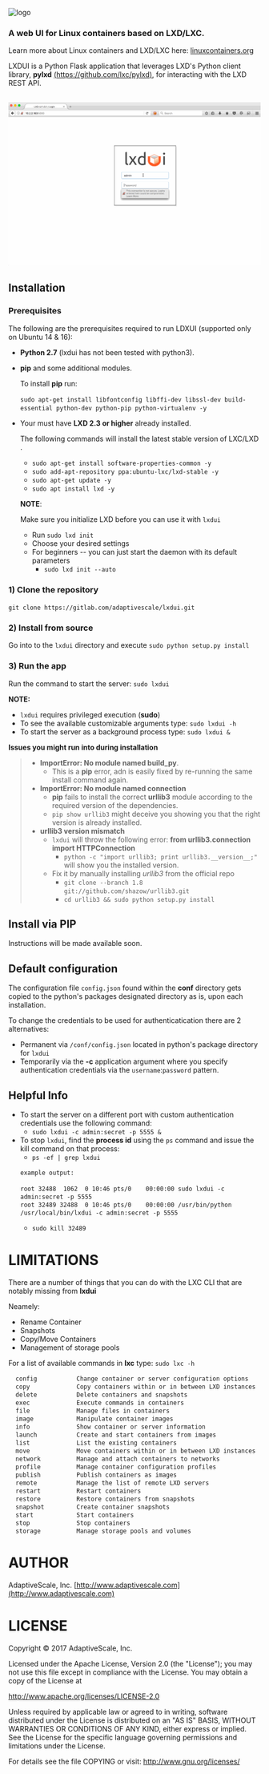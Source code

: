 ![logo](https://github.com/AdaptiveScale/lxdui/blob/master/lxdui/static/images/logo.png "LXDUI")

### A web UI for Linux containers based on LXD/LXC.  
Learn more about Linux containers and LXD/LXC here: [linuxcontainers.org](https://linuxcontainers.org/ "linuxcontainers.org")

LXDUI is a Python Flask application that leverages LXD's Python client library, **pylxd** [(https://github.com/lxc/pylxd)](https://github.com/lxc/pylxd "https://github.com/lxc/pylxd"), for interacting with the LXD REST API.  

##
![screencast](https://github.com/vhajdari/testsite/blob/master/lxdui_screencast_2.gif "lxdui screencast")
##

## Installation

### Prerequisites
The following are the prerequisites required to run LDXUI (supported only on Ubuntu 14 & 16):
- **Python 2.7** (lxdui has not been tested with python3).
- **pip** and some additional modules.
	
    To install **pip** run:
    
	`sudo apt-get install libfontconfig libffi-dev libssl-dev build-essential python-dev python-pip python-virtualenv -y`
        
- Your must have **LXD 2.3 or higher** already installed.
    
    The following commands will install the latest stable version of LXC/LXD . 
    
	- `sudo apt-get install software-properties-common -y`
	- `sudo add-apt-repository ppa:ubuntu-lxc/lxd-stable -y`
	- `sudo apt-get update -y`
	- `sudo apt install lxd -y`
	
    **NOTE**:
    
    Make sure you initialize LXD before you can use it with `lxdui`
     - Run `sudo lxd init` 
     - Choose your desired settings
     - For beginners -- you can just start the daemon with its default parameters
     	-  `sudo lxd init --auto`



### 1) Clone the repository
`git clone https://gitlab.com/adaptivescale/lxdui.git`

### 2) Install from source
Go into to the `lxdui` directory and execute `sudo python setup.py install`
   

### 3) Run the app
	
Run the command to start the server: `sudo lxdui`

**NOTE:**
- `lxdui` requires privileged execution (**sudo**)
- To see the available customizable arguments type: `sudo lxdui -h`
- To start the server as a background process type: `sudo lxdui &` 

 **Issues you might run into during installation**
> - **ImportError: No module named build_py**.  
>	- This is a **pip** error, adn is easily fixed by re-running the same install command again.
> - **ImportError: No module named connection**
> 	- **pip** fails to install the correct **urllib3** module according to the required version of the dependencies.
> 	- `pip show urllib3` might deceive you showing you that the right version is already installed.  
> - **urllib3 version mismatch**
>	- `lxdui` will throw the following error: **from urllib3.connection import HTTPConnection**
>   	- `python -c "import urllib3; print urllib3.__version__;"` will show you the installed version.
>   - Fix it by manually installing *urllib3* from the official repo 
>   	- `git clone --branch 1.8 git://github.com/shazow/urllib3.git`
>   	- `cd urllib3 && sudo python setup.py install`

## Install via PIP 
Instructions will be made available soon.

## Default configuration

The configuration file `config.json` found within the **conf** directory gets copied to  the python's packages designated directory as is, upon each installation.

To change the credentials to be used for authenticatication there are 2 alternatives:
- Permanent via `/conf/config.json` located in python's package directory for `lxdui`
- Temporarily via the **-c** application argument where you specify authentication credentials via the `username`:`password` pattern.

## Helpful Info</h1>

- To start the server on a different port with custom authentication credentials use the following command:
    - `sudo lxdui -c admin:secret -p 5555 &`
- To stop `lxdui`, find the **process id** using the `ps` command and issue the kill command on that process:
    -   `ps -ef | grep lxdui`  
	```
	example output:
	
	root 32488  1062  0 10:46 pts/0    00:00:00 sudo lxdui -c admin:secret -p 5555
	root 32489 32488  0 10:46 pts/0    00:00:00 /usr/bin/python /usr/local/bin/lxdui -c admin:secret -p 5555
	```
    - `sudo kill 32489`


# LIMITATIONS
There are a number of things that you can do with the LXC CLI that are notably missing from **lxdui**

Neamely:
- Rename Container
- Snapshots
- Copy/Move Containers
- Management of storage pools

For a list of available commands in **lxc** type:
```sudo lxc -h```
```
  config           Change container or server configuration options
  copy             Copy containers within or in between LXD instances
  delete           Delete containers and snapshots
  exec             Execute commands in containers
  file             Manage files in containers
  image            Manipulate container images
  info             Show container or server information
  launch           Create and start containers from images
  list             List the existing containers
  move             Move containers within or in between LXD instances
  network          Manage and attach containers to networks
  profile          Manage container configuration profiles
  publish          Publish containers as images
  remote           Manage the list of remote LXD servers
  restart          Restart containers
  restore          Restore containers from snapshots
  snapshot         Create container snapshots
  start            Start containers
  stop             Stop containers
  storage          Manage storage pools and volumes
```
# AUTHOR

AdaptiveScale, Inc.
[http://www.adaptivescale.com](http://www.adaptivescale.com)

# LICENSE
Copyright © 2017 AdaptiveScale, Inc.

Licensed under the Apache License, Version 2.0 (the "License"); you may not use this file except in compliance with the License. You may obtain a copy of the License at

http://www.apache.org/licenses/LICENSE-2.0

Unless required by applicable law or agreed to in writing, software distributed under the License is distributed on an "AS IS" BASIS, WITHOUT WARRANTIES OR CONDITIONS OF ANY KIND, either express or implied. See the License for the specific language governing permissions and limitations under the License.

For details see the file COPYING or visit: http://www.gnu.org/licenses/
